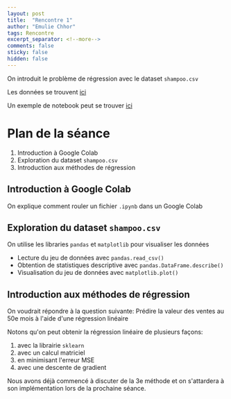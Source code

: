 ```yaml
---
layout: post
title:  "Rencontre 1"
author: "Emulie Chhor"
tags: Rencontre
excerpt_separator: <!--more-->
comments: false
sticky: false
hidden: false
---
```


On introduit le problème de régression avec le dataset `shampoo.csv`
<!--more-->

Les données se trouvent [ici](https://github.com/UdemAI/Code/blob/main/Datasets/shampoo.csv)

Un exemple de notebook peut se trouver [ici](https://github.com/UdemAI/Code/blob/main/Notebooks/Week1.ipynb)

# Plan de la séance

1. Introduction à Google Colab 
2. Exploration du dataset `shampoo.csv`
3. Introduction aux méthodes de régression

## Introduction à Google Colab

On explique comment rouler un fichier `.ipynb` dans un Google Colab

## Exploration du dataset `shampoo.csv`

On utilise les libraries `pandas` et `matplotlib` pour visualiser les 
données

- Lecture du jeu de données avec `pandas.read_csv()`
- Obtention de statistiques descriptive avec `pandas.DataFrame.describe()`
- Visualisation du jeu de données avec `matplotlib.plot()`

## Introduction aux méthodes de régression

On voudrait répondre à la question suivante: Prédire la valeur des ventes
au 50e mois à l'aide d'une régression linéaire

Notons qu'on peut obtenir la régression linéaire de plusieurs façons: 
1. avec la librairie `sklearn`
2. avec un calcul matriciel
3. en minimisant l'erreur MSE
4. avec une descente de gradient

Nous avons déjà commencé à discuter de la 3e méthode et on s'attardera 
à son implémentation lors de la prochaine séance.

